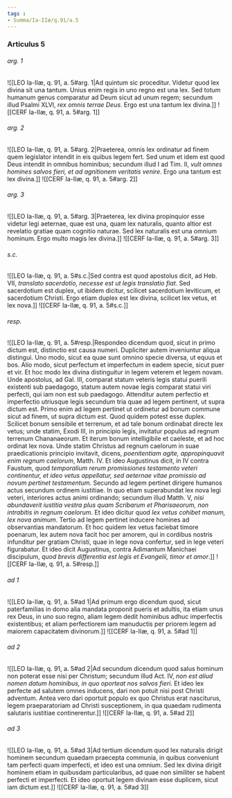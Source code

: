 ```yaml
---
tags : 
- Summa/Ia-IIæ/q.91/a.5
---
```


### Articulus 5

###### arg. 1
![[LEO Ia-IIæ, q. 91, a. 5#arg. 1|Ad quintum sic proceditur. Videtur quod lex divina sit una tantum. Unius enim regis in uno regno est una lex. Sed totum humanum genus comparatur ad Deum sicut ad unum regem; secundum illud Psalmi XLVI, *rex omnis terrae Deus*. Ergo est una tantum lex divina.]]
![[CERF Ia-IIæ, q. 91, a. 5#arg. 1]]

###### arg. 2
![[LEO Ia-IIæ, q. 91, a. 5#arg. 2|Praeterea, omnis lex ordinatur ad finem quem legislator intendit in eis quibus legem fert. Sed unum et idem est quod Deus intendit in omnibus hominibus; secundum illud I ad Tim. II, *vult omnes homines salvos fieri, et ad agnitionem veritatis venire*. Ergo una tantum est lex divina.]]
![[CERF Ia-IIæ, q. 91, a. 5#arg. 2]]

###### arg. 3
![[LEO Ia-IIæ, q. 91, a. 5#arg. 3|Praeterea, lex divina propinquior esse videtur legi aeternae, quae est una, quam lex naturalis, quanto altior est revelatio gratiae quam cognitio naturae. Sed lex naturalis est una omnium hominum. Ergo multo magis lex divina.]]
![[CERF Ia-IIæ, q. 91, a. 5#arg. 3]]

###### s.c.
![[LEO Ia-IIæ, q. 91, a. 5#s.c.|Sed contra est quod apostolus dicit, ad Heb. VII, *translato sacerdotio, necesse est ut legis translatio fiat*. Sed sacerdotium est duplex, ut ibidem dicitur, scilicet sacerdotium leviticum, et sacerdotium Christi. Ergo etiam duplex est lex divina, scilicet lex vetus, et lex nova.]]
![[CERF Ia-IIæ, q. 91, a. 5#s.c.]]

###### resp.
![[LEO Ia-IIæ, q. 91, a. 5#resp.|Respondeo dicendum quod, sicut in primo dictum est, distinctio est causa numeri. Dupliciter autem inveniuntur aliqua distingui. Uno modo, sicut ea quae sunt omnino specie diversa, ut equus et bos. Alio modo, sicut perfectum et imperfectum in eadem specie, sicut puer et vir. Et hoc modo lex divina distinguitur in legem veterem et legem novam. Unde apostolus, ad Gal. III, comparat statum veteris legis statui puerili existenti sub paedagogo, statum autem novae legis comparat statui viri perfecti, qui iam non est sub paedagogo. Attenditur autem perfectio et imperfectio utriusque legis secundum tria quae ad legem pertinent, ut supra dictum est. Primo enim ad legem pertinet ut ordinetur ad bonum commune sicut ad finem, ut supra dictum est. Quod quidem potest esse duplex. Scilicet bonum sensibile et terrenum, et ad tale bonum ordinabat directe lex vetus; unde statim, Exodi III, in principio legis, invitatur populus ad regnum terrenum Chananaeorum. Et iterum bonum intelligibile et caeleste, et ad hoc ordinat lex nova. Unde statim Christus ad regnum caelorum in suae praedicationis principio invitavit, dicens, *poenitentiam agite, appropinquavit enim regnum caelorum*, Matth. IV. Et ideo Augustinus dicit, in IV contra Faustum, quod *temporalium rerum promissiones testamento veteri continentur, et ideo vetus appellatur, sed aeternae vitae promissio ad novum pertinet testamentum*. Secundo ad legem pertinet dirigere humanos actus secundum ordinem iustitiae. In quo etiam superabundat lex nova legi veteri, interiores actus animi ordinando; secundum illud Matth. V, *nisi abundaverit iustitia vestra plus quam Scribarum et Pharisaeorum, non intrabitis in regnum caelorum*. Et ideo dicitur quod *lex vetus cohibet manum, lex nova animum*. Tertio ad legem pertinet inducere homines ad observantias mandatorum. Et hoc quidem lex vetus faciebat timore poenarum, lex autem nova facit hoc per amorem, qui in cordibus nostris infunditur per gratiam Christi, quae in lege nova confertur, sed in lege veteri figurabatur. Et ideo dicit Augustinus, contra Adimantum Manichaei discipulum, *quod brevis differentia est legis et Evangelii, timor et amor*.]]
![[CERF Ia-IIæ, q. 91, a. 5#resp.]]

###### ad 1
![[LEO Ia-IIæ, q. 91, a. 5#ad 1|Ad primum ergo dicendum quod, sicut paterfamilias in domo alia mandata proponit pueris et adultis, ita etiam unus rex Deus, in uno suo regno, aliam legem dedit hominibus adhuc imperfectis existentibus; et aliam perfectiorem iam manuductis per priorem legem ad maiorem capacitatem divinorum.]]
![[CERF Ia-IIæ, q. 91, a. 5#ad 1]]

###### ad 2
![[LEO Ia-IIæ, q. 91, a. 5#ad 2|Ad secundum dicendum quod salus hominum non poterat esse nisi per Christum; secundum illud Act. IV, *non est aliud nomen datum hominibus, in quo oporteat nos salvos fieri*. Et ideo lex perfecte ad salutem omnes inducens, dari non potuit nisi post Christi adventum. Antea vero dari oportuit populo ex quo Christus erat nasciturus, legem praeparatoriam ad Christi susceptionem, in qua quaedam rudimenta salutaris iustitiae continerentur.]]
![[CERF Ia-IIæ, q. 91, a. 5#ad 2]]

###### ad 3
![[LEO Ia-IIæ, q. 91, a. 5#ad 3|Ad tertium dicendum quod lex naturalis dirigit hominem secundum quaedam praecepta communia, in quibus conveniunt tam perfecti quam imperfecti, et ideo est una omnium. Sed lex divina dirigit hominem etiam in quibusdam particularibus, ad quae non similiter se habent perfecti et imperfecti. Et ideo oportuit legem divinam esse duplicem, sicut iam dictum est.]]
![[CERF Ia-IIæ, q. 91, a. 5#ad 3]]

